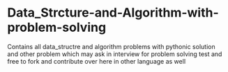 # Data_Strcture-and-Algorithm-with-problem-solving
Contains all data_structre and algorithm problems with pythonic solution and other problem which may ask in interview for problem solving test and free to fork and contribute over here in other language as well
